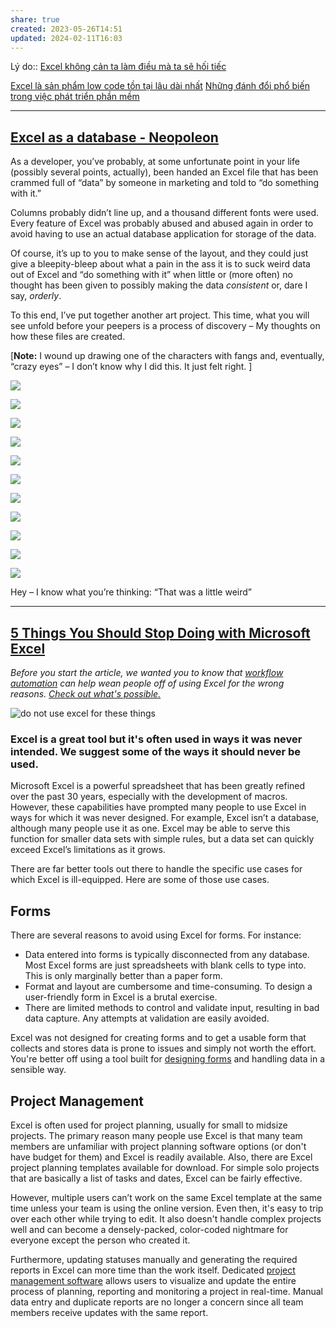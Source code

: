 ```yaml
---
share: true
created: 2023-05-26T14:51
updated: 2024-02-11T16:03
---
```


Lý do:: [Excel không cản ta làm điều mà ta sẽ hối tiếc](./Excel%20kh%C3%B4ng%20c%E1%BA%A3n%20ta%20l%C3%A0m%20%C4%91i%E1%BB%81u%20m%C3%A0%20ta%20s%E1%BA%BD%20h%E1%BB%91i%20ti%E1%BA%BFc.md)

[Excel là sản phẩm low code tồn tại lâu dài nhất](./Excel%20l%C3%A0%20s%E1%BA%A3n%20ph%E1%BA%A9m%20low%20code%20t%E1%BB%93n%20t%E1%BA%A1i%20l%C3%A2u%20d%C3%A0i%20nh%E1%BA%A5t.md) 
[Những đánh đổi phổ biến trong việc phát triển phần mềm](../../../K%E1%BB%B9%20thu%E1%BA%ADt%20ph%E1%BA%A7n%20m%E1%BB%81m/%C4%90%C3%A1nh%20%C4%91%E1%BB%95i/Nh%E1%BB%AFng%20%C4%91%C3%A1nh%20%C4%91%E1%BB%95i%20ph%E1%BB%95%20bi%E1%BA%BFn%20trong%20vi%E1%BB%87c%20ph%C3%A1t%20tri%E1%BB%83n%20ph%E1%BA%A7n%20m%E1%BB%81m.md)

---
## [Excel as a database - Neopoleon](https://www.neopoleon.com/blog/excel-as-a-database/)
As a developer, you’ve probably, at some unfortunate point in your life (possibly several points, actually), been handed an Excel file that has been crammed full of “data” by someone in marketing and told to “do something with it.”

Columns probably didn’t line up, and a thousand different fonts were used. Every feature of Excel was probably abused and abused again in order to avoid having to use an actual database application for storage of the data.

Of course, it’s up to you to make sense of the layout, and they could just give a bleepity-bleep about what a pain in the ass it is to suck weird data out of Excel and “do something with it” when little or (more often) no thought has been given to possibly making the data _consistent_ or, dare I say, _orderly_.

To this end, I’ve put together another art project. This time, what you will see unfold before your peepers is a process of discovery – My thoughts on how these files are created.

[**Note:** I wound up drawing one of the characters with fangs and, eventually, “crazy eyes” – I don’t know why I did this. It just felt right. ]

![](https://web.archive.org/web/20051106011050im_/https://www.neopoleon.com/blog/images/excel/1.jpg)

![](https://web.archive.org/web/20051106011050im_/https://www.neopoleon.com/blog/images/excel/2.jpg)

![](https://web.archive.org/web/20051106011050im_/https://www.neopoleon.com/blog/images/excel/3.jpg)

![](https://web.archive.org/web/20051106011050im_/https://www.neopoleon.com/blog/images/excel/4.jpg)

![](https://web.archive.org/web/20051106011050im_/https://www.neopoleon.com/blog/images/excel/5.jpg)

![](https://web.archive.org/web/20051106011050im_/https://www.neopoleon.com/blog/images/excel/6.jpg)

![](https://web.archive.org/web/20051106011050im_/https://www.neopoleon.com/blog/images/excel/7.jpg)

![](https://web.archive.org/web/20051106011050im_/https://www.neopoleon.com/blog/images/excel/8.jpg)

![](https://web.archive.org/web/20051106011050im_/https://www.neopoleon.com/blog/images/excel/9.jpg)

![](https://web.archive.org/web/20051106011050im_/https://www.neopoleon.com/blog/images/excel/10.jpg)

![](https://web.archive.org/web/20051106011050im_/https://www.neopoleon.com/blog/images/excel/11.jpg)

Hey – I know what you’re thinking: “That was a little weird”

---
## [5 Things You Should Stop Doing with Microsoft Excel](https://www.integrify.com/blog/posts/5-things-you-should-stop-doing-with-microsoft-excel/ "5 Things You Should Stop Doing with Microsoft Excel")

_Before you start the article, we wanted you to know that [workflow automation](https://www.integrify.com/landing-pages/workflow-automation/) can help wean people off of using Excel for the wrong reasons. [Check out what's possible.](https://www.integrify.com/landing-pages/workflow-automation/)_

![do not use excel for these things](https://www.integrify.com/site/assets/files/5317/excel-is-not-for.400x0-is.png)
### Excel is a great tool but it's often used in ways it was never intended. We suggest some of the ways it should **never** be used.

Microsoft Excel is a powerful spreadsheet that has been greatly refined over the past 30 years, especially with the development of macros. However, these capabilities have prompted many people to use Excel in ways for which it was never designed. For example, Excel isn’t a database, although many people use it as one. Excel may be able to serve this function for smaller data sets with simple rules, but a data set can quickly exceed Excel’s limitations as it grows. 

There are far better tools out there to handle the specific use cases for which Excel is ill-equipped. Here are some of those use cases.

## Forms

There are several reasons to avoid using Excel for forms. For instance:

-   Data entered into forms is typically disconnected from any database. Most Excel forms are just spreadsheets with blank cells to type into. This is only marginally better than a paper form.
-   Format and layout are cumbersome and time-consuming. To design a user-friendly form in Excel is a brutal exercise.
-   There are limited methods to control and validate input, resulting in bad data capture. Any attempts at validation are easily avoided.

Excel was not designed for creating forms and to get a usable form that collects and stores data is prone to issues and simply not worth the effort. You're better off using a tool built for [designing forms](https://www.integrify.com/features/form-designer/) and handling data in a sensible way.

## Project Management

Excel is often used for project planning, usually for small to midsize projects. The primary reason many people use Excel is that many team members are unfamiliar with project planning software options (or don't have budget for them) and Excel is readily available. Also, there are Excel project planning templates available for download. For simple solo projects that are basically a list of tasks and dates, Excel can be fairly effective.

However, multiple users can’t work on the same Excel template at the same time unless your team is using the online version. Even then, it's easy to trip over each other while trying to edit. It also doesn't handle complex projects well and can become a densely-packed, color-coded nightmare for everyone except the person who created it.

Furthermore, updating statuses manually and generating the required reports in Excel can more time than the work itself. Dedicated [project management software](https://www.capterra.com/project-management-software/) allows users to visualize and update the entire process of planning, reporting and monitoring a project in real-time. Manual data entry and duplicate reports are no longer a concern since all team members receive updates with the same report.
